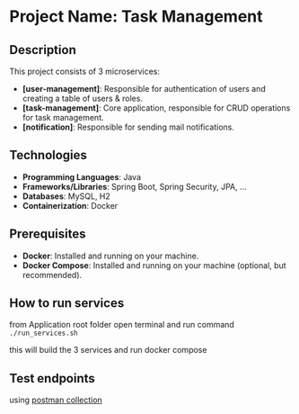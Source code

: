 # Project Name: Task Management

## Description

This project consists of 3 microservices:

- **[user-management]**: Responsible for authentication of users and creating a table of users & roles.
- **[task-management]**: Core application, responsible for CRUD operations for task management.
- **[notification]**: Responsible for sending mail notifications.

## Technologies

- **Programming Languages**: Java
- **Frameworks/Libraries**: Spring Boot, Spring Security, JPA, ...
- **Databases**: MySQL, H2
- **Containerization**: Docker

## Prerequisites

- **Docker**: Installed and running on your machine.
- **Docker Compose**: Installed and running on your machine (optional, but recommended).

## How to run services

from Application root folder open terminal and run command
`
./run_services.sh
`

this will build the 3 services and run docker compose

## Test endpoints
using [postman collection](bank_misr.postman_collection.json)
